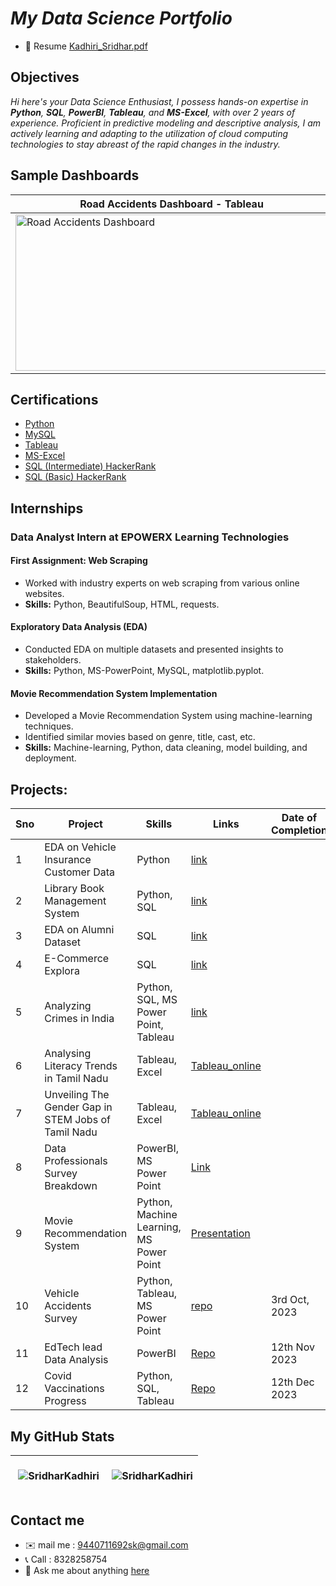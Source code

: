 
# <i> My Data Science Portfolio </i>


- 📝 Resume [Kadhiri_Sridhar.pdf](https://github.com/SridharKadhiri/SridharKadhiri/files/13762203/Kadhiri_Sridhar.2.yrs.Exp.Data.Analyst.pdf)

## Objectives
<i>Hi here's your Data Science Enthusiast, I possess hands-on expertise in **Python**, **SQL**, **PowerBI**, **Tableau**, and **MS-Excel**, with over 2 years of experience. Proficient in predictive modeling and descriptive analysis, I am actively learning and adapting to the utilization of cloud computing technologies to stay abreast of the rapid changes in the industry.</i>

## Sample Dashboards
| Road Accidents Dashboard - Tableau | EdTech Churn Analysis - PowerBI |
| ------------- | ------------- |
| <div><img src="https://github.com/SridharKadhiri/SridharKadhiri/assets/90100318/7762ea50-77a8-41ac-a9ba-56fcea3ff4b7" alt="Road Accidents Dashboard" style="width:500px; height:250px;"></div> | <div><img src="https://github.com/SridharKadhiri/SridharKadhiri/assets/90100318/7aef3059-4439-49fe-8d97-c92aa55f326c" alt="EdTech Churn Analysis" style="width:500px; height:250px;"></div> |



## Certifications
- [Python](https://skill-lync.com/certification/individual/1u0ol3d4mcs7b8ht)
- [MySQL](https://skill-lync.com/certification/individual/zdbp6lq8cwxno23a)
- [Tableau](https://skill-lync.com/certification/individual/8f6p1gbynudv932o)
- [MS-Excel](https://skill-lync.com/certification/individual/je0ilwavrg94bxc3)
- [SQL (Intermediate) HackerRank](https://www.hackerrank.com/certificates/3f6bcf953e8f)
- [SQL (Basic) HackerRank](https://www.hackerrank.com/certificates/9dc9de94f424)

## Internships

### Data Analyst Intern at EPOWERX Learning Technologies

  #### First Assignment: Web Scraping
  - Worked with industry experts on web scraping from various online websites.
  - **Skills:** Python, BeautifulSoup, HTML, requests.
  
  #### Exploratory Data Analysis (EDA)
  - Conducted EDA on multiple datasets and presented insights to stakeholders.
  - **Skills:** Python, MS-PowerPoint, MySQL, matplotlib.pyplot.
  
  #### Movie Recommendation System Implementation
  - Developed a Movie Recommendation System using machine-learning techniques.
  - Identified similar movies based on genre, title, cast, etc.
  - **Skills:** Machine-learning, Python, data cleaning, model building, and deployment.


## Projects:

|Sno|**Project**|**Skills**|**Links**| **Date of Completion**|
| ------------- | ------------- | ------------- | ------------- | ------------- |
|1|EDA on Vehicle Insurance Customer Data|Python|[link](https://github.com/SridharKadhiri/My_Projects/tree/main/P_2%20EDA%20on%20Vehicle%20Insurence%20data)|  |
|2|Library Book Management System|Python, SQL|[link](https://github.com/SridharKadhiri/Library-Book-Management-System-using-Python-and-SQL)|  |
|3| EDA on Alumni Dataset | SQL | [link](https://github.com/SridharKadhiri/EDA-on-Alumini-dataset-using-SQL-) |  |
|4| E-Commerce Explora | SQL | [link](https://github.com/SridharKadhiri/E-Commerce-Explora-SQL) |  |
|5| Analyzing Crimes in India | Python, SQL, MS Power Point, Tableau | [link](https://github.com/SridharKadhiri/Criminal_activitities_in_India/tree/main) |  |
|6| Analysing Literacy Trends in Tamil Nadu | Tableau, Excel  | [Tableau_online](https://public.tableau.com/app/profile/sridhar.kadhiri/viz/Day1Project2/Dashboard1) |  |
|7| Unveiling The Gender Gap in STEM Jobs of Tamil Nadu | Tableau, Excel | [Tableau_online](https://public.tableau.com/app/profile/sridhar.kadhiri/viz/project1day1/Dashboard1?publish=yes) |  |
|8| Data Professionals Survey Breakdown | PowerBI, MS Power Point | [Link](https://github.com/SridharKadhiri/Data-Professionals-Survey) |  |
|9| Movie Recommendation System | Python, Machine Learning, MS Power Point | [Presentation](https://www.slideshare.net/Sridharkadiri2/movie-recommendation-systemfinalpptx) | |
|10| Vehicle Accidents Survey | Python, Tableau, MS Power Point | [repo](https://github.com/SridharKadhiri/Undersatanding-Road-Accidents) | 3rd Oct, 2023 |
|11| EdTech lead Data Analysis | PowerBI | [Repo](https://github.com/SridharKadhiri/EdTech-Data-Analysis-) | 12th Nov 2023  |
|12| Covid Vaccinations Progress | Python, SQL, Tableau | [Repo](https://github.com/SridharKadhiri/Covid-Vaccination-Analytics) | 12th Dec 2023 |

## My GitHub Stats
| <div><p>&nbsp;<img align="center" src="https://github-readme-stats.vercel.app/api?username=SridharKadhiri&show_icons=true&locale=en" alt="SridharKadhiri" /></p></div> |<div> <p>&nbsp;<img align="center" src="https://github-readme-streak-stats.herokuapp.com/?user=SridharKadhiri&" alt="SridharKadhiri" /></p> </div> |
| ------------- | ------------- |



## Contact me
- ✉️ mail me : 9440711692sk@gmail.com
- 📞 Call : 8328258754
- 💬 Ask me about anything [here](https://github.com/SridharKadhiri/SridharKadhiri/issues)
